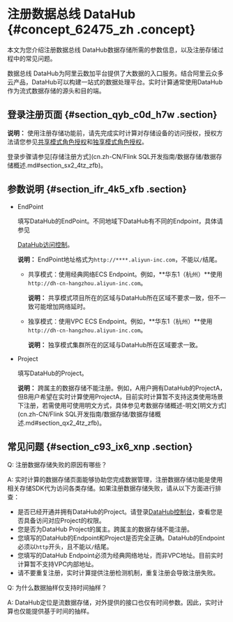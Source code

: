 # 注册数据总线 DataHub {#concept_62475_zh .concept}

本文为您介绍注册数据总线 DataHub数据存储所需的参数信息，以及注册存储过程中的常见问题。

数据总线 DataHub为阿里云数加平台提供了大数据的入口服务。结合阿里云众多云产品，DataHub可以构建一站式的数据处理平台。实时计算通常使用DataHub作为流式数据存储的源头和目的端。

## 登录注册页面 {#section_qyb_c0d_h7w .section}

**说明：** 使用注册存储功能前，请先完成实时计算对存储设备的访问授权，授权方法请您参见[共享模式角色授权](../../../../cn.zh-CN/准备工作/共享模式角色授权.md#)和[独享模式角色授权](../../../../cn.zh-CN/准备工作/独享模式角色授权.md#)。

登录步骤请参见[存储注册方式](cn.zh-CN/Flink SQL开发指南/数据存储/数据存储概述.md#section_sx2_4tz_zfb)。

## 参数说明 {#section_ifr_4k5_xfb .section}

-   EndPoint

    填写DataHub的EndPoint。不同地域下DataHub有不同的Endpoint，具体请参见

     [DataHub访问控制](https://help.aliyun.com/document_detail/47442.html?spm=a2c4g.11186623.6.545.41a01a12lmpjWC)。

    **说明：** EndPoint地址格式为`http://****.aliyun-inc.com`，不能以`/`结尾。

    -   共享模式：使用经典网络ECS Endpoint。例如，**华东1（杭州）**使用`http://dh-cn-hangzhou.aliyun-inc.com`。

        **说明：** 共享模式项目所在的区域与DataHub所在区域不要求一致，但不一致可能增加网络延时。

    -   独享模式：使用VPC ECS Endpoint。例如，**华东1（杭州）**使用`http://dh-cn-hangzhou.aliyun-inc.com`。

        **说明：** 独享模式集群所在的区域与DataHub所在区域要求一致。

-   Project

    填写DataHub的Project。

    **说明：** 跨属主的数据存储不能注册。例如，A用户拥有DataHub的ProjectA，但B用户希望在实时计算使用ProjectA，目前实时计算暂不支持这类使用场景下注册，若需使用可使用明文方式，具体参见考数据存储概述-明文[明文方式](cn.zh-CN/Flink SQL开发指南/数据存储/数据存储概述.md#section_qx2_4tz_zfb)。


## 常见问题 {#section_c93_ix6_xnp .section}

Q: 注册数据存储失败的原因有哪些？

A: 实时计算的数据存储页面能够协助您完成数据管理，注册数据存储功能是使用相关存储SDK代为访问各类存储。如果注册数据存储失败，请从以下方面进行排查：

-   是否已经开通并拥有DataHub的Project。请登录[DataHub控制台](https://datahub.console.aliyun.com/datahub?spm=a2c4g.11186623.2.16.2d882a36F2C50S)，查看您是否具备访问对应Project的权限。
-   您是否为DataHub Project的属主。跨属主的数据存储不能注册。
-   您填写的DataHub的Endpoint和Project是否完全正确。DataHub的Endpoint必须以`http`开头，且不能以`/`结尾。
-   您填写的DataHub Endpoint必须为经典网络地址，而非VPC地址。目前实时计算暂不支持VPC内部地址。
-   请不要重复注册，实时计算提供注册检测机制，重复注册会导致注册失败。

Q: 为什么数据抽样仅支持时间抽样？

A: DataHub定位是流数据存储，对外提供的接口也仅有时间参数。因此，实时计算也仅能提供基于时间的抽样。

